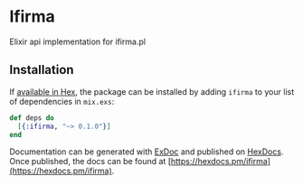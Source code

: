 # Ifirma

Elixir api implementation for ifirma.pl

## Installation

If [available in Hex](https://hex.pm/docs/publish), the package can be installed
by adding `ifirma` to your list of dependencies in `mix.exs`:

```elixir
def deps do
  [{:ifirma, "~> 0.1.0"}]
end
```

Documentation can be generated with [ExDoc](https://github.com/elixir-lang/ex_doc)
and published on [HexDocs](https://hexdocs.pm). Once published, the docs can
be found at [https://hexdocs.pm/ifirma](https://hexdocs.pm/ifirma).

